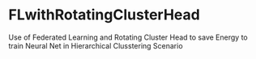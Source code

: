 # FLwithRotatingClusterHead
 Use of Federated Learning and Rotating Cluster Head to save Energy to train Neural Net in Hierarchical Clusstering Scenario
